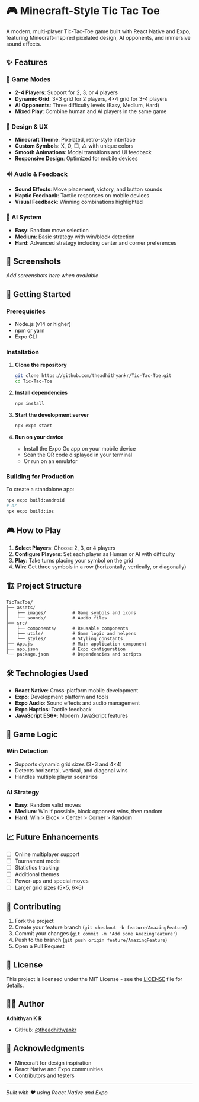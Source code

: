 # 🎮 Minecraft-Style Tic Tac Toe

A modern, multi-player Tic-Tac-Toe game built with React Native and Expo, featuring Minecraft-inspired pixelated design, AI opponents, and immersive sound effects.

## ✨ Features

### 🎯 Game Modes
- **2-4 Players**: Support for 2, 3, or 4 players
- **Dynamic Grid**: 3×3 grid for 2 players, 4×4 grid for 3-4 players
- **AI Opponents**: Three difficulty levels (Easy, Medium, Hard)
- **Mixed Play**: Combine human and AI players in the same game

### 🎨 Design & UX
- **Minecraft Theme**: Pixelated, retro-style interface
- **Custom Symbols**: X, O, □, △ with unique colors
- **Smooth Animations**: Modal transitions and UI feedback
- **Responsive Design**: Optimized for mobile devices

### 🔊 Audio & Feedback
- **Sound Effects**: Move placement, victory, and button sounds
- **Haptic Feedback**: Tactile responses on mobile devices
- **Visual Feedback**: Winning combinations highlighted

### 🤖 AI System
- **Easy**: Random move selection
- **Medium**: Basic strategy with win/block detection
- **Hard**: Advanced strategy including center and corner preferences

## 📱 Screenshots

*Add screenshots here when available*

## 🚀 Getting Started

### Prerequisites
- Node.js (v14 or higher)
- npm or yarn
- Expo CLI

### Installation

1. **Clone the repository**
   ```bash
   git clone https://github.com/theadhithyankr/Tic-Tac-Toe.git
   cd Tic-Tac-Toe
   ```

2. **Install dependencies**
   ```bash
   npm install
   ```

3. **Start the development server**
   ```bash
   npx expo start
   ```

4. **Run on your device**
   - Install the Expo Go app on your mobile device
   - Scan the QR code displayed in your terminal
   - Or run on an emulator

### Building for Production

To create a standalone app:

```bash
npx expo build:android
# or
npx expo build:ios
```

## 🎮 How to Play

1. **Select Players**: Choose 2, 3, or 4 players
2. **Configure Players**: Set each player as Human or AI with difficulty
3. **Play**: Take turns placing your symbol on the grid
4. **Win**: Get three symbols in a row (horizontally, vertically, or diagonally)

## 🏗️ Project Structure

```
TicTacToe/
├── assets/
│   ├── images/          # Game symbols and icons
│   └── sounds/          # Audio files
├── src/
│   ├── components/      # Reusable components
│   ├── utils/           # Game logic and helpers
│   └── styles/          # Styling constants
├── App.js               # Main application component
├── app.json             # Expo configuration
└── package.json         # Dependencies and scripts
```

## 🛠️ Technologies Used

- **React Native**: Cross-platform mobile development
- **Expo**: Development platform and tools
- **Expo Audio**: Sound effects and audio management
- **Expo Haptics**: Tactile feedback
- **JavaScript ES6+**: Modern JavaScript features

## 🎯 Game Logic

### Win Detection
- Supports dynamic grid sizes (3×3 and 4×4)
- Detects horizontal, vertical, and diagonal wins
- Handles multiple player scenarios

### AI Strategy
- **Easy**: Random valid moves
- **Medium**: Win if possible, block opponent wins, then random
- **Hard**: Win > Block > Center > Corner > Random

## 📈 Future Enhancements

- [ ] Online multiplayer support
- [ ] Tournament mode
- [ ] Statistics tracking
- [ ] Additional themes
- [ ] Power-ups and special moves
- [ ] Larger grid sizes (5×5, 6×6)

## 🤝 Contributing

1. Fork the project
2. Create your feature branch (`git checkout -b feature/AmazingFeature`)
3. Commit your changes (`git commit -m 'Add some AmazingFeature'`)
4. Push to the branch (`git push origin feature/AmazingFeature`)
5. Open a Pull Request

## 📄 License

This project is licensed under the MIT License - see the [LICENSE](LICENSE) file for details.

## 👨‍💻 Author

**Adhithyan K R**
- GitHub: [@theadhithyankr](https://github.com/theadhithyankr)

## 🙏 Acknowledgments

- Minecraft for design inspiration
- React Native and Expo communities
- Contributors and testers

---

*Built with ❤️ using React Native and Expo*
